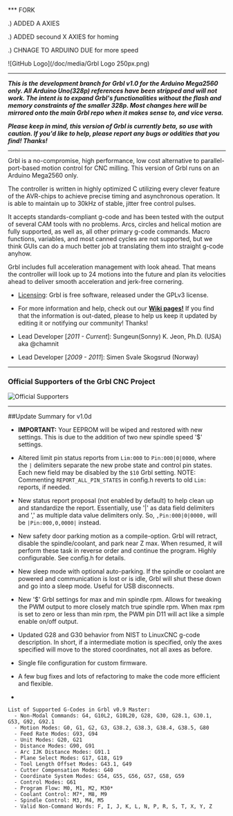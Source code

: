 *** FORK

.) ADDED A AXIES

.) ADDED secound X AXIES for homing

.) CHNAGE TO ARDUINO DUE for more speed 

![GitHub Logo](/doc/media/Grbl Logo 250px.png)


***

_**This is the development branch for Grbl v1.0 for the Arduino Mega2560 only. All Arduino Uno(328p) references have been stripped and will not work. The intent is to expand Grbl's functionalities without the flash and memory constraints of the smaller 328p. Most changes here will be mirrored onto the main Grbl repo when it makes sense to, and vice versa.**_

_**Please keep in mind, this version of Grbl is currently beta, so use with caution. If you'd like to help, please report any bugs or oddities that you find! Thanks!**_

***

Grbl is a no-compromise, high performance, low cost alternative to parallel-port-based motion control for CNC milling. This version of Grbl runs on an Arduino Mega2560 only.

The controller is written in highly optimized C utilizing every clever feature of the AVR-chips to achieve precise timing and asynchronous operation. It is able to maintain up to 30kHz of stable, jitter free control pulses.

It accepts standards-compliant g-code and has been tested with the output of several CAM tools with no problems. Arcs, circles and helical motion are fully supported, as well as, all other primary g-code commands. Macro functions, variables, and most canned cycles are not supported, but we think GUIs can do a much better job at translating them into straight g-code anyhow.

Grbl includes full acceleration management with look ahead. That means the controller will look up to 24 motions into the future and plan its velocities ahead to deliver smooth acceleration and jerk-free cornering.

* [Licensing](https://github.com/grbl/grbl/wiki/Licensing): Grbl is free software, released under the GPLv3 license.

* For more information and help, check out our **[Wiki pages!](https://github.com/grbl/grbl/wiki)** If you find that the information is out-dated, please to help us keep it updated by editing it or notifying our community! Thanks!

* Lead Developer [_2011 - Current_]: Sungeun(Sonny) K. Jeon, Ph.D. (USA) aka @chamnit

* Lead Developer [_2009 - 2011_]: Simen Svale Skogsrud (Norway)

***

### Official Supporters of the Grbl CNC Project
![Official Supporters](https://dl.dropboxusercontent.com/u/2221997/Contributors.png)


***

##Update Summary for v1.0d
- **IMPORTANT:** Your EEPROM will be wiped and restored with new settings. This is due to the addition of two new spindle speed '$' settings.

- Altered limit pin status reports from `Lim:000` to `Pin:000|0|0000`, where the `|` delimiters separate the new probe state and control pin states. Each new field may be disabled by the `$10` Grbl setting. NOTE: Commenting `REPORT_ALL_PIN_STATES` in config.h reverts to old `Lim:` reports, if needed.

- New status report proposal (not enabled by default) to help clean up and standardize the report. Essentially, use '|' as data field delimiters and ',' as multiple data value delimiters only. So, `,Pin:000|0|0000,` will be `|Pin:000,0,0000|` instead.

- New safety door parking motion as a compile-option. Grbl will retract, disable the spindle/coolant, and park near Z max. When resumed, it will perform these task in reverse order and continue the program. Highly configurable. See config.h for details.

- New sleep mode with optional auto-parking. If the spindle or coolant are powered and communication is lost or is idle, Grbl will shut these down and go into a sleep mode. Useful for USB disconnects.

- New '$' Grbl settings for max and min spindle rpm. Allows for tweaking the PWM output to more closely match true spindle rpm. When max rpm is set to zero or less than min rpm, the PWM pin D11 will act like a simple enable on/off output.

- Updated G28 and G30 behavior from NIST to LinuxCNC g-code description. In short, if a intermediate motion is specified, only the axes specified will move to the stored coordinates, not all axes as before.

- Single file configuration for custom firmware.

- A few bug fixes and lots of refactoring to make the code more efficient and flexible.


-

``` 
List of Supported G-Codes in Grbl v0.9 Master:
  - Non-Modal Commands: G4, G10L2, G10L20, G28, G30, G28.1, G30.1, G53, G92, G92.1
  - Motion Modes: G0, G1, G2, G3, G38.2, G38.3, G38.4, G38.5, G80
  - Feed Rate Modes: G93, G94
  - Unit Modes: G20, G21
  - Distance Modes: G90, G91
  - Arc IJK Distance Modes: G91.1
  - Plane Select Modes: G17, G18, G19
  - Tool Length Offset Modes: G43.1, G49
  - Cutter Compensation Modes: G40
  - Coordinate System Modes: G54, G55, G56, G57, G58, G59
  - Control Modes: G61
  - Program Flow: M0, M1, M2, M30*
  - Coolant Control: M7*, M8, M9
  - Spindle Control: M3, M4, M5
  - Valid Non-Command Words: F, I, J, K, L, N, P, R, S, T, X, Y, Z
```
